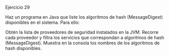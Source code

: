 Ejercicio 29

Haz un programa en Java que liste los algoritmos de hash (MessageDigest) disponibles en el sistema. Para ello:

Obtén la lista de proveedores de seguridad instalados en la JVM.
Recorre cada proveedor y filtra los servicios que correspondan a algoritmos de hash (MessageDigest).
Muestra en la consola los nombres de los algoritmos de hash disponibles.